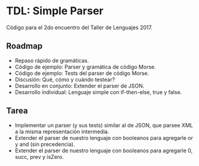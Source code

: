 # TDL: Simple Parser

Código para el 2do encuentro del Taller de Lenguajes 2017.

## Roadmap

* Repaso rápido de gramáticas.
* Código de ejemplo: Parser y gramática de código Morse.
* Código de ejemplo: Tests del parser de código Morse.
* Discusión: Qué, cómo y cuándo testear?
* Desarrollo en conjunto: Extender el parser de JSON.
* Desarrollo individual: Lenguaje simple con if-then-else, true y false.

## Tarea
* Implementar un parser (y sus tests) similar al de JSON, que parsee XML a la misma representación intermedia.
* Extender el parser de nuestro lenguaje con booleanos para agregarle or y and (sin precedencia).
* Extender el parser de nuestro lenguaje con booleanos para agregarle 0, succ, prev y isZero.